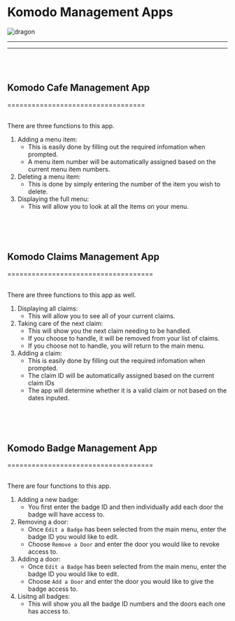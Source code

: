 # Komodo Management Apps
![dragon](https://www.nhm.ac.uk/content/dam/nhmwww/discover/komodo-dragon-endangered/komodo-dragon-endangered-tongue-full-width.jpg.thumb.1160.1160.jpg)
***
***
<br/>
<br/>

## **Komodo Cafe Management App**
==================================
<br/>
<br/>

There are three functions to this app.

1. Adding a menu item:
    * This is easily done by filling out the required infomation when prompted.
    * A menu item number will be automatically assigned based on the current menu item numbers.
2. Deleting a menu item:
    * This is done by simply entering the number of the item you wish to delete.
3. Displaying the full menu:
    * This will allow you to look at all the items on your menu.
<br/>
<br/>
<br/>


## **Komodo Claims Management App**
====================================
<br/>
<br/>

There are three functions to this app as well.

1. Displaying all claims:
    * This will allow you to see all of your current claims.
2.  Taking care of the next claim:
    * This will show you the next claim needing to be handled.
    * If you choose to handle, it will be removed from your list of claims.
    * If you choose not to handle, you will return to the main menu.
3. Adding a claim:
    * This is easily done by filling out the required infomation when prompted.
    * The claim ID will be automatically assigned based on the current claim IDs
    * The app will determine whether it is a valid claim or not based on the dates inputed.
<br/>
<br/>
<br/>


## **Komodo Badge Management App**
====================================
<br/>
<br/>

There are four functions to this app.

1. Adding a new badge:
    * You first enter the badge ID and then individually add each door the badge will have access to.
2. Removing a door:
    * Once `Edit a Badge` has been selected from the main menu, enter the badge ID you would like to edit.
    * Choose `Remove a Door` and enter the door you would like to revoke access to.
3. Adding a door:
    * Once `Edit a Badge` has been selected from the main menu, enter the badge ID you would like to edit.
    * Choose `Add a Door` and enter the door you would like to give the badge access to.
4. Lisitng all badges:
    * This will show you all the badge ID numbers and the doors each one has access to.

    